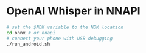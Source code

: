 # OpenAI Whisper in NNAPI

```bash
# set the $NDK variable to the NDK location
cd onnx # or nnapi
# connect your phone with USB debugging
./run_android.sh
```
